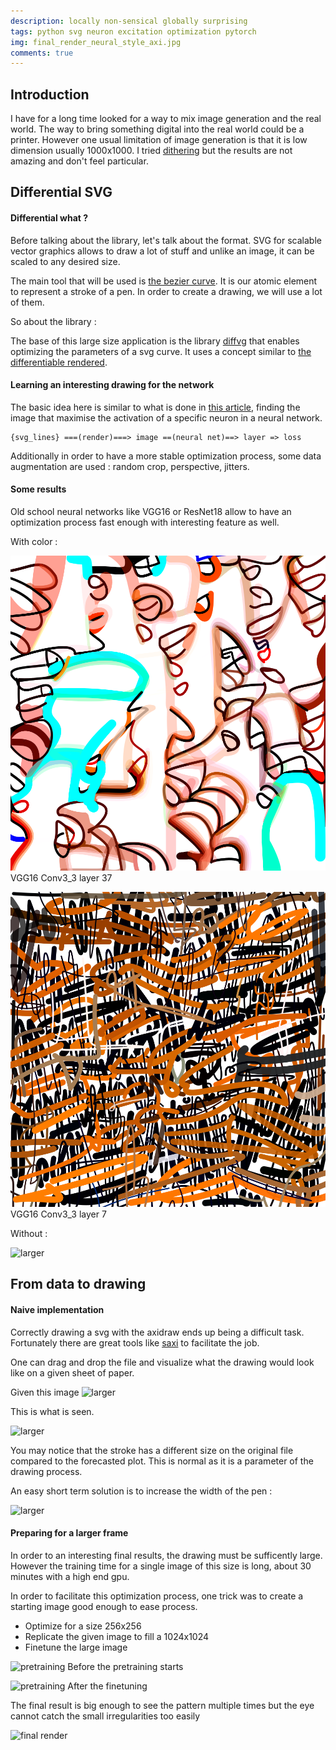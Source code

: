 ```yaml
---
description: locally non-sensical globally surprising
tags: python svg neuron excitation optimization pytorch
img: final_render_neural_style_axi.jpg
comments: true
---
```


## Introduction

I have for a long time looked for a way to mix image generation and the real world.
The way to bring something digital into the real world could be a printer. However one usual limitation of image generation is that it is low dimension usually 1000x1000. 
I tried [dithering](https://en.wikipedia.org/wiki/Dither) but the results are not amazing and don't feel particular.


## Differential SVG

#### Differential what ?

Before talking about the library, let's talk about the format. SVG for scalable vector graphics allows to draw a lot of stuff and unlike an image, it can be scaled to any desired size.

The main tool that will be used is [the bezier curve](). It is our atomic element to represent a stroke of a pen. In order to create a drawing, we will use a lot of them.


So about the library : 

The base of this large size application is the library [diffvg](https://github.com/BachiLi/diffvg) that enables optimizing the parameters of a svg curve.
It uses a concept similar to [the differentiable rendered]().


#### Learning an interesting drawing for the network

The basic idea here is similar to what is done in [this article](https://distill.pub/2018/differentiable-parameterizations/), finding the image that maximise the activation of a specific neuron in a neural network.


```
{svg_lines} ===(render)===> image ==(neural net)==> layer => loss
```

Additionally in order to have a more stable optimization process, some data augmentation are used : random crop, perspective, jitters.


#### Some results

Old school neural networks like VGG16 or ResNet18 allow to have an optimization process fast enough with interesting feature as well.


With color : 

![VGG Conv3_3](https://raw.githubusercontent.com/AdMoR/neural-styles/master/images/best_svg_color_neuron_exc/result_n_paths202_im_size500_n_steps2500_layer_nameVGGLayers.Conv3_3_layer_index37.svg)
VGG16 Conv3_3 layer 37


![VGG Conv3_3](https://raw.githubusercontent.com/AdMoR/neural-styles/master/images/best_svg_color_neuron_exc/result_n_paths202_im_size500_n_steps2500_layer_nameVGGLayers.Conv3_3_layer_index7.svg)
VGG16 Conv3_3 layer 7


Without : 

![larger]({{site.baseurl}}/assets/img/saxi_original_drawing.png)



## From data to drawing

#### Naive implementation 

Correctly drawing a svg with the axidraw ends up being a difficult task. Fortunately there are great tools like [saxi](https://github.com/nornagon/saxi) to facilitate the job.

One can drag and drop the file and visualize what the drawing would look like on a given sheet of paper.


Given this image 
![larger]({{site.baseurl}}/assets/img/saxi_original_drawing.png)

This is what is seen.

![larger]({{site.baseurl}}/assets/img/saxi_naive_drawing.png)

You may notice that the stroke has a different size on the original file compared to the forecasted plot. This is normal as it is a parameter of the drawing process.


An easy short term solution is to increase the width of the pen :

![larger]({{site.baseurl}}/assets/img/saxi_larger_pen.png)



#### Preparing for a larger frame

In order to an interesting final results, the drawing must be sufficently large. However the training time for a single image of this size is long, about 30 minutes with a high end gpu.

In order to facilitate this optimization process, one trick was to create a starting image good enough to ease process.
- Optimize for a size 256x256
- Replicate the given image to fill a 1024x1024 
- Finetune the large image

![pretraining]({{site.baseurl}}/assets/img/pretraining_small.png)
Before the pretraining starts


![pretraining]({{site.baseurl}}/assets/img/after_finetuning.png)
After the finetuning



The final result is big enough to see the pattern multiple times but the eye cannot catch the small irregularities too easily

![final render]({{site.baseurl}}/assets/img/final_render_neural_style_axi.jpg)
